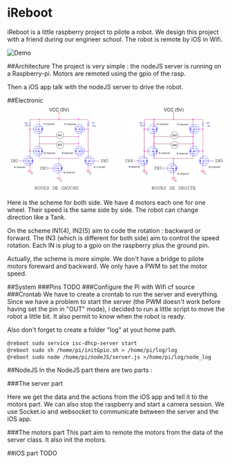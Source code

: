 # iReboot
iReboot is a little raspberry project to pilote a robot. We design this project with a friend during our engineer school. The robot is remote by iOS in Wifi.

![Demo](img/demo.gif)

##Architecture
The project is very simple : the nodeJS server is running on a Raspberry-pi. Motors are remoted using the gpio of the rasp.

Then a iOS app talk with the nodeJS server to drive the robot.

##Electronic
![Electronic Scheme](img/electronics.png)

Here is the scheme for both side. We have 4 motors each one for one wheel. Their speed is the same side by side. The robot can change direction like a Tank.

On the scheme IN1(4), IN2(5) aim to code the rotation : backward or forward. The IN3 (which is different for both side) aim to control the speed rotation. Each IN is plug to a gpio on the raspberry plus the ground pin.

Actually, the scheme is more simple. We don't have a bridge to pilote motors foreward and backward. We only have a PWM to set the motor speed.

##System
###Pins
TODO
###Configure the Pi with Wifi
cf source
###Crontab
We have to create a crontab to run the server and everything. Since we have a problem to start the server (the PWM doesn't work before having set the pin in "OUT" mode), i decided to run a little script to move the robot a little bit. It also permit to know when the robot is ready.

Also don't forget to create a folder "log" at yout home path.

```
@reboot sudo service isc-dhcp-server start
@reboot sudo sh /home/pi/initGpio.sh > /home/pi/log/log
@reboot sudo node /home/pi/nodeJS/server.js >/home/pi/log/node_log

```

##NodeJS
In the NodeJS part there are two parts :

###The server part

Here we get the data and the actions from the iOS app and tell it to the motors part. We can also stop the raspberry and start a camera session. We use Socket.io and websocket to communicate between the server and the iOS app.

###The motors part
This part aim to remote the motors from the data of the server class. It also init the motors.

##iOS part
TODO
